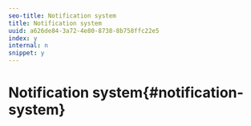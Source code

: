 ```yaml
---
seo-title: Notification system
title: Notification system
uuid: a626de84-3a72-4e80-8738-8b758ffc22e5
index: y
internal: n
snippet: y
---
```


# Notification system{#notification-system}


